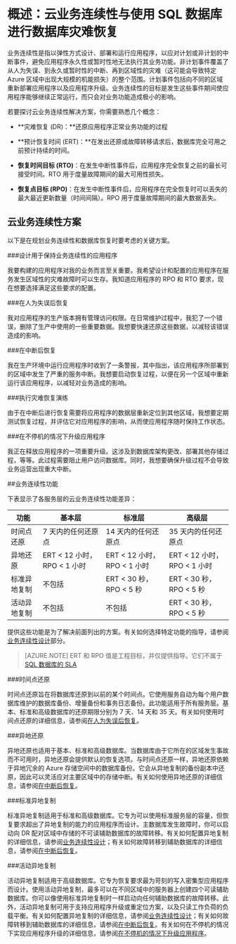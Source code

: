 <properties
   pageTitle="云业务连续性 - 数据库恢复 | Azure"
   description="了解 Azure SQL 数据库如何支持云业务连续性和数据库恢复以及如何帮助保持运行任务关键型云应用程序。"
   keywords="业务连续性, 云业务连续性, 数据库灾难恢复, 数据库恢复"
   services="sql-database"
   documentationCenter=""
   authors="elfisher"
   manager="jeffreyg"
   editor="monicar"/>

<tags
   ms.service="sql-database"
   ms.date="02/09/2016"
   wacn.date="03/21/2016"/>

# 概述：云业务连续性与使用 SQL 数据库进行数据库灾难恢复

业务连续性是指以弹性方式设计、部署和运行应用程序，以应对计划或非计划的中断事件，避免应用程序永久性或暂时性地无法执行其业务功能。非计划事件覆盖了从人为失误、到永久或暂时性的中断、再到区域性的灾难（这可能会导致特定 Azure 区域中出现大规模的机能损失）的整个范围。计划事件包括向不同的区域重新部署应用程序以及应用程序升级。业务连续性的目标是发生这些事件期间使应用程序能够继续正常运行，而只会对业务功能造成极小的影响。

若要探讨云业务连续性解决方案，你需要熟悉几个概念：

* **灾难恢复 (DR)：**还原应用程序正常业务功能的过程

* **预计恢复时间 (ERT)：**在发出还原或故障转移请求后，数据库完全可用之前预计持续的时间。

* **恢复时间目标 (RTO)**：在发生中断性事件后，应用程序完全恢复之前的最长可接受时间。RTO 用于度量故障期间的最大可用性损失。

* **恢复点目标 (RPO)**：在发生中断性事件后，应用程序在完全恢复时可以丢失的最大最近更新数量（时间间隔）。RPO 用于度量故障期间的最大数据丢失。


## 云业务连续性方案

以下是在规划业务连续性和数据库恢复时要考虑的关键方案。

###设计用于保持业务连续性的应用程序

我要构建的应用程序对我的业务而言至关重要。我希望设计和配置的应用程序在服务发生区域性的灾难故障时可以生存。我知道应用程序的 RPO 和 RTO 要求，现在想要选择满足这些要求的配置。

###在人为失误后恢复

我对应用程序的生产版本拥有管理访问权限。在日常维护过程中，我犯了一个错误，删除了生产中使用的一些重要数据。我想要快速还原这些数据，以减轻该错误造成的影响。

###在中断后恢复

我在生产环境中运行应用程序时收到了一条警报，其中指出，该应用程序所部署到的区域中发生了严重的服务中断。我想要启动恢复过程，以便在另一个区域中重新运行该应用程序，以减轻对业务造成的影响。

###执行灾难恢复演练

由于在中断后进行恢复需要将应用程序的数据层重新定位到其他区域，我想要定期测试恢复过程，并评估它对应用程序的影响，从而使应用程序随时保持工作状态。

###在不停机的情况下升级应用程序

我正在释放应用程序的一项重要升级。这涉及到数据库架构更改、部署其他存储过程，等等。此过程需要阻止用户访问数据库。同时，我想要确保升级过程不会导致业务运营出现重大中断。

##业务连续性功能

下表显示了各服务层的云业务连续性功能差异：

| 功能 | 基本层 | 标准层 |高级层
| --- |--- | --- | ---
| 时间点还原 | 7 天内的任何还原点 | 14 天内的任何还原点 | 35 天内的任何还原点
| 异地还原 | ERT < 12 小时，RPO < 1 小时 | ERT < 12 小时，RPO < 1 小时 | ERT < 12 小时，RPO < 1 小时
| 标准异地复制 | 不包括 | ERT < 30 秒，RPO < 5 秒 | ERT < 30 秒，RPO < 5 秒
| 活动异地复制 | 不包括 | 不包括 | ERT < 30 秒，RPO < 5 秒

提供这些功能是为了解决前面列出的方案。有关如何选择特定功能的指导，请参阅[业务连续性设计](/documentation/articles/sql-database-business-continuity-design)部分。

> [AZURE.NOTE] ERT 和 RPO 值是工程目标，并仅提供指导。它们不属于 [SQL 数据库的 SLA](/support/legal/sla)


###时间点还原

时间点还原旨在将数据库还原到以前的某个时间点。它使用服务自动为每个用户数据库维护的数据库备份、增量备份和事务日志备份。此功能适用于所有服务层。基本、标准和高级数据库的还原期限分别为 7 天、14 天和 35 天。有关如何使用时间点还原的详细信息，请参阅[在人为失误后恢复](/documentation/articles/sql-database-user-error-recovery)。

###异地还原

异地还原也适用于基本、标准和高级数据库。当数据库由于它所在的区域发生事故而不可用时，异地还原会提供默认的恢复选项。与时间点还原一样，异地还原依赖于异地冗余的 Azure 存储空间中的数据库备份。它会从异地复制的备份副本中还原，因此可以灵活应对主要区域中的存储中断。有关如何使用异地还原的详细信息，请参阅[在中断后恢复](/documentation/articles/sql-database-disaster-recovery)。

###标准异地复制

标准异地复制适用于标准和高级数据库。它专为可以使用标准服务层的容量，但恢复要求超出了异地复制的能力的应用程序而设计。主数据库发生故障时，你可以启动向 DR 配对区域中存储的不可读辅助数据库的故障转移。有关如何配置异地复制的详细信息，请参阅[业务连续性设计](/documentation/articles/sql-database-business-continuity-design)；有关如何故障转移到辅助数据库的详细信息，请参阅[在中断后恢复](/documentation/articles/sql-database-disaster-recovery)。

###活动异地复制

活动异地复制适用于高级数据库。它专为恢复要求最为苛刻的写入密集型应用程序而设计。使用活动异地复制，最多可以在不同区域中的服务器上创建四个可读辅助数据库。你可以像使用标准异地复制时一样启动向任何辅助数据库的故障转移。此外，活动异地复制可用于支持应用程序升级或重定位方案，以及只读工作负荷的负载平衡。有关如何配置异地复制的详细信息，请参阅[业务连续性设计](/documentation/articles/sql-database-business-continuity-design)；有关如何故障转移到辅助数据库的详细信息，请参阅[在中断后恢复](/documentation/articles/sql-database-disaster-recovery)。有关如何在不停机的情况下实现应用程序升级的详细信息，请参阅[在不停机的情况下升级应用程序](/documentation/articles/sql-database-business-continuity-application-upgrade)。

<!---HONumber=Mooncake_0307_2016-->
